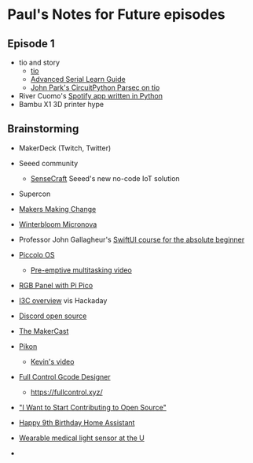 # Paul's Notes for Future episodes

## Episode 1
* tio and story
  * [tio](https://github.com/tio/tio) 
  * [Advanced Serial Learn Guide](https://learn.adafruit.com/welcome-to-circuitpython/advanced-serial-console-on-linux) 
  * [John Park's CircuitPython Parsec on tio](https://www.youtube.com/watch?v=gAs45AOycrg&list=PLjF7R1fz_OOWFqZfqW9jlvQSIUmwn9lWr&index=5)
* River Cuomo's [Spotify app written in Python](https://github.com/riverscuomo/new-albums)
* Bambu X1 3D printer hype

## Brainstorming
* MakerDeck (Twitch, Twitter)

* Seeed community
  * [SenseCraft](https://github.com/Seeed-Studio/SenseCraft) Seeed's new no-code IoT solution
* Supercon
* [Makers Making Change](makersmakingchange.com)
* [Winterbloom Micronova](https://winterbloom.com/shop/micronova)
* Professor John Gallagheur's [SwiftUI course for the absolute beginner](https://www.youtube.com/playlist?list=PL9VJ9OpT-IPSM6dFSwQCIl409gNBsqKTe)
* [Piccolo OS](https://github.com/garyexplains/piccolo_os_v1.1)
  * [Pre-emptive multitasking video](https://www.youtube.com/watch?v=g1VFJHjLVMU)
* [RGB Panel with Pi Pico](https://hackaday.com/2022/08/28/share-screen-to-rgb-panel-with-pi-pico-w/)
* [I3C overview](https://hackaday.com/2022/08/25/i3c-no-typo-wants-to-be-your-serial-bus/) vis Hackaday
* [Discord open source](https://github.com/discord/discord-open-source)
* [The MakerCast](https://twitter.com/TheMakerCast)
* [Pikon](https://www.digitalcameraworld.com/news/robot-builder-shares-raspberry-pi-pikon-high-quality-camera-in-3d-printed-casing)
  * [Kevin's video](https://www.youtube.com/watch?v=4BEjKUK8DSQ)
* [Full Control Gcode Designer](http://fullcontrolgcode.com/)
  * https://fullcontrol.xyz/
* ["I Want to Start Contributing to Open Source"](https://harihareswara.net/posts/2022/i-want-to-start-contributing-to-open-source-my-current-advice/)
* [Happy 9th Birthday Home Assistant](https://www.home-assistant.io/blog/2022/09/07/release-20229/)
* [Wearable medical light sensor at the U](https://www.hackster.io/news/this-wearable-wholly-3d-printed-light-sensor-could-help-track-the-causes-of-lupus-flare-ups-118510f4619f)
* 